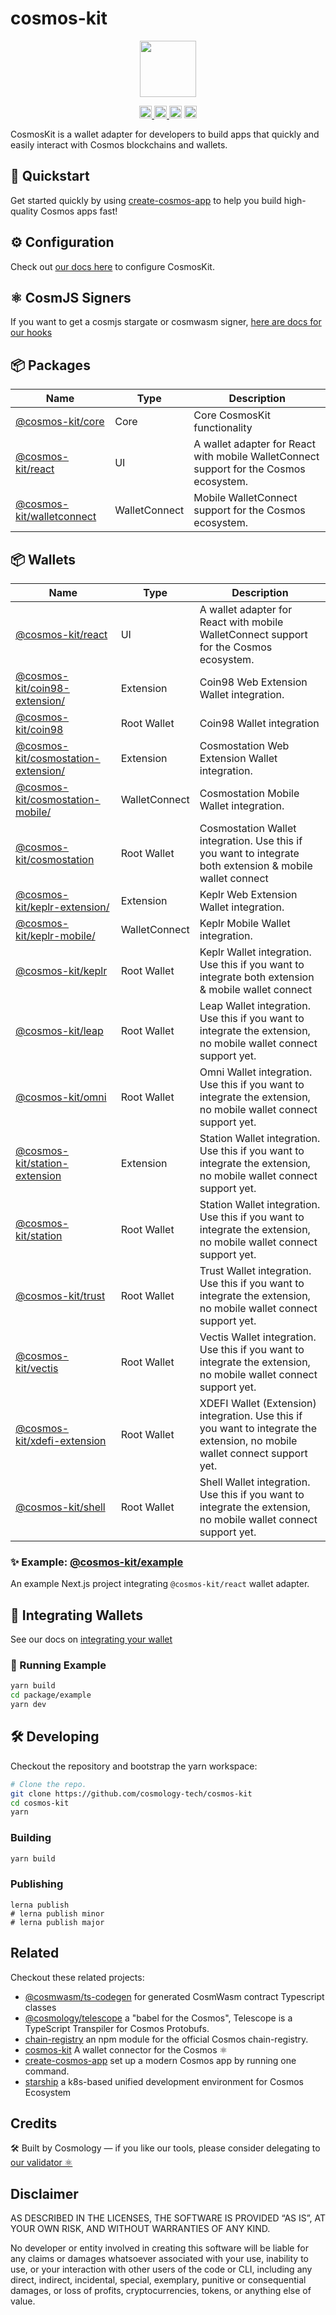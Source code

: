 # cosmos-kit

<p align="center" width="100%">
    <img height="90" src="https://user-images.githubusercontent.com/545047/190171432-5526db8f-9952-45ce-a745-bea4302f912b.svg" />
</p>

<p align="center" width="100%">
  <a href="https://github.com/cosmology-tech/cosmos-kit/actions/workflows/run-tests.yml">
    <img height="20" src="https://github.com/cosmology-tech/cosmos-kit/actions/workflows/run-tests.yml/badge.svg" />
  </a>
  <a href="https://www.npmjs.com/package/@cosmos-kit/core">
    <img height="20" src="https://img.shields.io/npm/dt/@cosmos-kit/core" />
  </a>
   <a href="https://github.com/cosmology-tech/cosmos-kit/blob/main/LICENSE"><img height="20" src="https://img.shields.io/badge/license-BSD%203--Clause%20Clear-blue.svg"></a>
   <a href="https://www.npmjs.com/package/@cosmos-kit/core"><img height="20" src="https://img.shields.io/github/package-json/v/cosmology-tech/cosmos-kit?filename=packages%2Fcore%2Fpackage.json"></a>
</p>

CosmosKit is a wallet adapter for developers to build apps that quickly and easily interact with Cosmos blockchains and wallets.

## 🏁 Quickstart

Get started quickly by using [create-cosmos-app](https://github.com/cosmology-tech/create-cosmos-app) to help you build high-quality Cosmos apps fast!

## ⚙️ Configuration

Check out [our docs here](https://docs.cosmoskit.com/get-started) to configure CosmosKit.

## ⚛️ CosmJS Signers

If you want to get a cosmjs stargate or cosmwasm signer, [here are docs for our hooks](https://docs.cosmoskit.com/WalletManager/signing-client)

## 📦 Packages

| Name                                                | Type          | Description                                                                            |
| --------------------------------------------------- | ------------- | -------------------------------------------------------------------------------------- |
| [@cosmos-kit/core](packages/core)                   | Core          | Core CosmosKit functionality                                                           |
| [@cosmos-kit/react](packages/react)                 | UI            | A wallet adapter for React with mobile WalletConnect support for the Cosmos ecosystem. |
| [@cosmos-kit/walletconnect](packages/walletconnect) | WalletConnect | Mobile WalletConnect support for the Cosmos ecosystem.                                 |
## 📦 Wallets

| Name                                                                   | Type          | Description                                                                                                                  |
| ---------------------------------------------------------------------- | ------------- | ---------------------------------------------------------------------------------------------------------------------------- |
| [@cosmos-kit/react](packages/react)                                    | UI            | A wallet adapter for React with mobile WalletConnect support for the Cosmos ecosystem.                                       |
| [@cosmos-kit/coin98-extension/](wallets/coin98-extension/)             | Extension     | Coin98 Web Extension Wallet integration.                                                                                     |
| [@cosmos-kit/coin98](wallets/coin98)                                   | Root Wallet   | Coin98 Wallet integration                                                                                                    |
| [@cosmos-kit/cosmostation-extension/](wallets/cosmostation-extension/) | Extension     | Cosmostation Web Extension Wallet integration.                                                                               |
| [@cosmos-kit/cosmostation-mobile/](wallets/cosmostation-mobile/)       | WalletConnect | Cosmostation Mobile Wallet integration.                                                                                      |
| [@cosmos-kit/cosmostation](wallets/cosmostation)                       | Root Wallet   | Cosmostation Wallet integration. Use this if you want to integrate both extension & mobile wallet connect                    |
| [@cosmos-kit/keplr-extension/](wallets/keplr-extension/)               | Extension     | Keplr Web Extension Wallet integration.                                                                                      |
| [@cosmos-kit/keplr-mobile/](wallets/keplr-mobile/)                     | WalletConnect | Keplr Mobile Wallet integration.                                                                                             |
| [@cosmos-kit/keplr](wallets/keplr)                                     | Root Wallet   | Keplr Wallet integration. Use this if you want to integrate both extension & mobile wallet connect                           |
| [@cosmos-kit/leap](wallets/leap)                                       | Root Wallet   | Leap Wallet integration. Use this if you want to integrate the extension, no mobile wallet connect support yet.              |
| [@cosmos-kit/omni](wallets/omni)                                       | Root Wallet   | Omni Wallet integration. Use this if you want to integrate the extension, no mobile wallet connect support yet.              |
| [@cosmos-kit/station-extension](wallets/station-extension)             | Extension     | Station Wallet integration. Use this if you want to integrate the extension, no mobile wallet connect support yet.           |
| [@cosmos-kit/station](wallets/station)                                 | Root Wallet   | Station Wallet integration. Use this if you want to integrate the extension, no mobile wallet connect support yet.           |
| [@cosmos-kit/trust](wallets/trust)                                     | Root Wallet   | Trust Wallet integration. Use this if you want to integrate the extension, no mobile wallet connect support yet.             |
| [@cosmos-kit/vectis](wallets/vectis)                                   | Root Wallet   | Vectis Wallet integration. Use this if you want to integrate the extension, no mobile wallet connect support yet.            |
| [@cosmos-kit/xdefi-extension](wallets/xdefi-extension)                 | Root Wallet   | XDEFI Wallet (Extension) integration. Use this if you want to integrate the extension, no mobile wallet connect support yet. |
| [@cosmos-kit/shell](wallets/shell)                                     | Root Wallet   | Shell Wallet integration. Use this if you want to integrate the extension, no mobile wallet connect support yet.             |

### ✨ Example: [@cosmos-kit/example](packages/example)

An example Next.js project integrating `@cosmos-kit/react` wallet adapter.

## 🔌 Integrating Wallets

See our docs on [integrating your wallet](https://docs.cosmoskit.com/integrating-wallets)

### 🚀 Running Example

```sh
yarn build
cd package/example
yarn dev
```

## 🛠 Developing

Checkout the repository and bootstrap the yarn workspace:

```sh
# Clone the repo.
git clone https://github.com/cosmology-tech/cosmos-kit
cd cosmos-kit
yarn
```

### Building

```sh
yarn build
```

### Publishing

```
lerna publish
# lerna publish minor
# lerna publish major
```

## Related

Checkout these related projects:

* [@cosmwasm/ts-codegen](https://github.com/CosmWasm/ts-codegen) for generated CosmWasm contract Typescript classes
* [@cosmology/telescope](https://github.com/cosmology-tech/telescope) a "babel for the Cosmos", Telescope is a TypeScript Transpiler for Cosmos Protobufs.
* [chain-registry](https://github.com/cosmology-tech/chain-registry) an npm module for the official Cosmos chain-registry.
* [cosmos-kit](https://github.com/cosmology-tech/cosmos-kit) A wallet connector for the Cosmos ⚛️
* [create-cosmos-app](https://github.com/cosmology-tech/create-cosmos-app) set up a modern Cosmos app by running one command.
* [starship](https://github.com/cosmology-tech/starship) a k8s-based unified development environment for Cosmos Ecosystem

## Credits

🛠 Built by Cosmology — if you like our tools, please consider delegating to [our validator ⚛️](https://cosmology.zone/validator)

## Disclaimer

AS DESCRIBED IN THE LICENSES, THE SOFTWARE IS PROVIDED “AS IS”, AT YOUR OWN RISK, AND WITHOUT WARRANTIES OF ANY KIND.

No developer or entity involved in creating this software will be liable for any claims or damages whatsoever associated with your use, inability to use, or your interaction with other users of the code or CLI, including any direct, indirect, incidental, special, exemplary, punitive or consequential damages, or loss of profits, cryptocurrencies, tokens, or anything else of value.